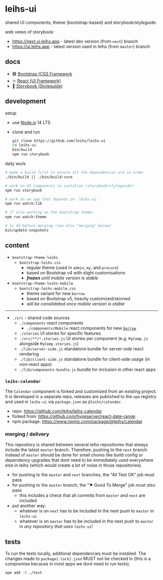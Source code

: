 # leihs-ui

shared UI components, theme (bootstrap-based) and storybook/styleguide.

web views of storybook:

- <https://next.ui.leihs.app> - latest dev version (from `next`) branch
- <https://ui.leihs.app> - latest version used in leihs (from `master`) branch

## docs

- 🟪 [Bootstrap (CSS Framework](https://getbootstrap.com/docs/4.6/components/)
- ⚛ [React (UI Framework)](https://reactjs.org/docs/react-component.html)
- 📗 [Storybook (Styleguide)](https://storybook.js.org/docs/react/get-started/introduction)

## development

setup

- use [Node.js](https://nodejs.org/) 14 LTS
- clone and run

  ```sh
  git clone https://github.com/leihs/leihs-ui
  cd leihs-ui
  bin/build
  npm run storybook
  ```

daily work

```sh
# make a build first to ensure all the dependencies are in order
./bin/build || ./bin/build-core

# work on UI Components in isolation (storybook/styleguide):
npm run storybook

# work on an app that depends on `leihs-ui`:
npm run watch:lib

# if also working on the bootstrap theme:
npm run watch:theme

# to do before merging (see also "merging" below)
bin/update-snapshots
```

## content

- `bootstrap-theme-leihs`
  - `bootstrap-leihs.css`
    - regular theme (used in `admin`, `my`, and `procure`)
    - based on Bootstrap v4 with slight customisations
    - _**frozen** until mobile version is stable_
- `bootstrap-theme-leihs-mobile`
  - `bootstrap-leihs-mobile.css`
    - theme variant for new `borrow`
    - based on Bootstrap v5, heavily customized/skinned
    - _will be consilidated once mobile version is stable_

---

- `./src` - shared code sources
  - `./components` react components
    - `./components/Mobile` react components for new [`borrow`](https://github.com/leihs/leihs-borrow)
  - `./stories` UI stories for specific features
  - `./src/**/*.stories.js` UI stories per component (e.g. `MyComp.js` alongside `MyComp.stories.js`)
  - `./lib/server-side.js` standalone bundle for server-side react rendering
  - `./lib/client-side.js` standalone bundle for client-side usage (in non-react apps)
  - `./lib/components-bundle.js` bundle for inclusion in other react apps

### `leihs-calendar`

The `Calendar` component is forked and customized from an existing project. It is developed in a separate repo, releases are published to the `npm` registry and used in `leihs-ui` via `package.json` as `@leihs/calendar`.

- repo: <https://github.com/leihs/leihs-calendar>
- forked from: <https://github.com/hypeserver/react-date-range>
- npm package: <https://www.npmjs.com/package/@leihs/calendar>

### merging / delivery

This repository is shared between several leihs repositories that always include the latest `master` branch.
Therefore, pushing to the `next` branch instead of `master` should be done for small chores like build config or dependency upgrades that dont need to be immediately used everywhere else in leihs (which would create a lot of noise in those repositories).

- for pushing to the `master` and `next` branches, the "All Test OK" job must pass
- for pushing to the `master` branch, the "⚑ Good To Merge" job must _also_ pass
  - this includes a check that all commits from `master` and `next` are included
- put another way:
  - whatever is on `next` has to be included in the next push to `master` in `leihs-ui`
  - whatever is on `master` has to be included in the next push to `master` in _any repository that uses_ `leihs-ui`!

## tests

To run the tests locally, additonal dependencies must be installed.
The changes made to `package{-lock}.json` MUST not be checked in (this is a compromise because in most apps we dont need to run tests).

```bash
npm add -D ./test
```
